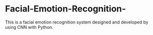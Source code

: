 # Facial-Emotion-Recognition-
This is a facial emotion recognition system designed and developed by using CNN with Python.
